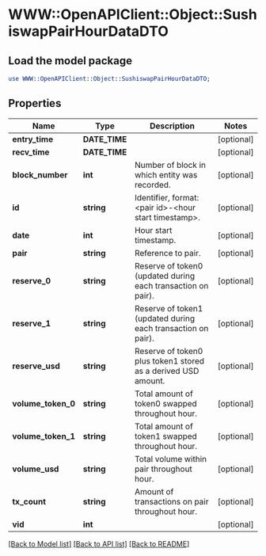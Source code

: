 # WWW::OpenAPIClient::Object::SushiswapPairHourDataDTO

## Load the model package
```perl
use WWW::OpenAPIClient::Object::SushiswapPairHourDataDTO;
```

## Properties
Name | Type | Description | Notes
------------ | ------------- | ------------- | -------------
**entry_time** | **DATE_TIME** |  | [optional] 
**recv_time** | **DATE_TIME** |  | [optional] 
**block_number** | **int** | Number of block in which entity was recorded. | [optional] 
**id** | **string** | Identifier, format: &lt;pair id&gt;-&lt;hour start timestamp&gt;. | [optional] 
**date** | **int** | Hour start timestamp. | [optional] 
**pair** | **string** | Reference to pair. | [optional] 
**reserve_0** | **string** | Reserve of token0 (updated during each transaction on pair). | [optional] 
**reserve_1** | **string** | Reserve of token1 (updated during each transaction on pair). | [optional] 
**reserve_usd** | **string** | Reserve of token0 plus token1 stored as a derived USD amount. | [optional] 
**volume_token_0** | **string** | Total amount of token0 swapped throughout hour. | [optional] 
**volume_token_1** | **string** | Total amount of token1 swapped throughout hour. | [optional] 
**volume_usd** | **string** | Total volume within pair throughout hour. | [optional] 
**tx_count** | **string** | Amount of transactions on pair throughout hour. | [optional] 
**vid** | **int** |  | [optional] 

[[Back to Model list]](../README.md#documentation-for-models) [[Back to API list]](../README.md#documentation-for-api-endpoints) [[Back to README]](../README.md)



